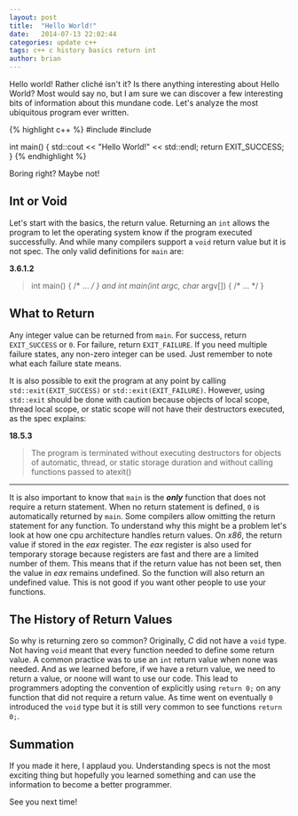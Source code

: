 ```yaml
---
layout: post
title:  "Hello World!"
date:   2014-07-13 22:02:44
categories: update c++
tags: c++ c history basics return int
author: brian
---
```


Hello world! Rather cliché isn't it? Is there anything interesting about Hello World? Most would say no, but I am sure we can discover a few interesting bits of information about this mundane code. Let's analyze the most ubiquitous program ever written.

{% highlight c++ %}
#include <iostream>
#include <cstdlib>
 
int main()
{
  std::cout << "Hello World!" << std::endl;
  return EXIT_SUCCESS;
}
{% endhighlight %}

Boring right? Maybe not! 

## Int or Void

Let's start with the basics, the return value. Returning an `int` allows the program to let the operating system know if the program executed successfully. And while many compilers support a `void` return value but it is not spec.  The only valid definitions for `main` are:

**3.6.1.2**

> int main() { /* ... */ }
> and
> int main(int argc, char* argv[]) { /* ... */ }

## What to Return

Any integer value can be returned from `main`. For success, return `EXIT_SUCCESS` or `0`. For failure, return `EXIT_FAILURE`. If you need multiple failure states, any non-zero integer can be used. Just remember to note what each failure state means.

It is also possible to exit the program at any point by calling `std::exit(EXIT_SUCCESS)` or `std::exit(EXIT_FAILURE)`. However, using `std::exit` should be done with caution because objects of local scope, thread local scope, or static scope will not have their destructors executed, as the spec explains:

**18.5.3**

> The program is terminated without executing destructors for objects of automatic, thread, or static storage duration and without calling functions passed to atexit()

___

It is also important to know that `main` is the __*only*__ function that does not require a return statement. When no return statement is defined, `0` is automatically returned by `main`. Some compilers  allow omitting the return statement for any function. To understand why this might be a problem let's look at how one cpu architecture handles return values. On *x86*, the return value if stored in the *eax* register. The *eax* register is also used for temporary storage because registers are fast and there are a limited number of them. This means that if the return value has not been set, then the value in *eax* remains undefined. So the function will also return an undefined value. This is not good if you want other people to use your functions. 

## The History of Return Values

So why is returning zero so common? Originally, *C* did not have a `void` type. Not having `void` meant that every function needed to define some return value. A common practice was to use an `int` return value when none was needed. And as we learned before, if we have a return value, we need to return a value, or noone will want to use our code. This lead to programmers adopting the convention of explicitly using `return 0;` on any function that did not require a return value. As time went on eventually `0` introduced the `void` type but it is still very common to see functions `return 0;`.

## Summation

If you made it here, I applaud you. Understanding specs is not the most exciting thing but hopefully you learned something and can use the information to become a better programmer.

See you next time!